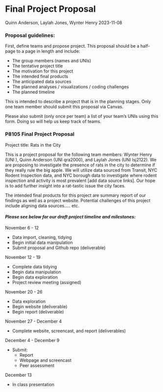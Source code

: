 Final Project Proposal
================
Quinn Anderson, Laylah Jones, Wynter Henry
2023-11-08

### Proposal guidelines:

First, define teams and propose project. This proposal should be a
half-page to a page in length and include:

- The group members (names and UNIs)
- The tentative project title
- The motivation for this project
- The intended final products
- The anticipated data sources
- The planned analyses / visualizations / coding challenges
- The planned timeline

This is intended to describe a project that is in the planning stages.
Only one team member should submit this proposal via Canvas.

Please also submit (only once per team) a list of your team’s UNIs using
this form. Doing so will help us keep track of teams.

### P8105 Final Project Proposal

Project title: Rats in the City

This is a project proposal for the following team members: Wynter Henry
(UNI ), Quinn Anderson (UNI qra2000), and Laylah Jones (UNI lsj2122). We
are proposing to investigate the presence of rats in the city to
determine if they really rule the big apple. We will utilize data
sourced from Transit, NYC Rodent Inspection data, and NYC borough data
to investigate where rodent inspection and activity is most prevalent
\[add data source links\]. Our hope is to add further insight into a
rat-tastic issue the city faces.

The intended final products for this project are summary report of our
findings as well as a project website. Potential challenges of this
project include aligning data sources….. etc.

#### *Please see below for our draft project timeline and milestones:*

November 6 - 12

- Data import, cleaning, tidying
- Begin initial data manipulation
- Submit proposal and Github repo (deliverable)

November 12 - 19

- Complete data tidying
- Begin data manipulation
- Begin data exploration
- Project review meeting (assigned)

November 20 - 26

- Data exploration
- Begin website (deliverable)
- Begin report (deliverable)

November 27 - December 4

- Complete website, screencast, and report (deliverables)

December 4 - December 9

- Submit:
  - Report
  - Webpage and screencast
  - Peer assessment

December 13

- In class presentation

